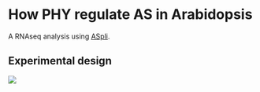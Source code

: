 # How PHY regulate AS in Arabidopsis
A RNAseq analysis using [ASpli](https://bioconductor.org/packages/release/bioc/html/ASpli.html).

## Experimental design
![](carenod/phyQ/img/experimental_design.png)
